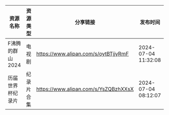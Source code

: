 | 资源名称       | 资源类型  | 分享链接                                 | 发布时间                |
| ---------- | ----- | ------------------------------------ | ------------------- |
| F沸腾的群山2024 | 电视剧   | https://www.alipan.com/s/oytBTjjyRmF | 2024-07-04 11:32:08 |
| 历届世界杯纪录片   | 纪录片合集 | https://www.alipan.com/s/YsZQBzhXXsX | 2024-07-04 08:12:07 |
